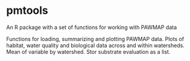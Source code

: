 # pmtools
An R package with a set of functions for working with PAWMAP data

Functions for loading, summarizing and plotting PAWMAP data.  Plots of habitat, 
water quality and biological data across and within watersheds.  Mean of variable 
by watershed.  Stor substrate evaluation as a list.

